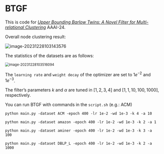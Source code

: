 # BTGF
This is code for [*Upper Bounding Barlow Twins: A Novel Filter for Multi-relational Clustering*](https://arxiv.org/abs/2312.14066) AAAI-24.

Overall node clustering result:

![image-20231228103143576](https://s2.loli.net/2023/12/28/aQPhOAjN6sxSb74.png)

The statistics of the datasets are as follows:

<img src="https://s2.loli.net/2023/12/28/n4myzZlYp7ONet5.png" alt="image-20231228103516094" style="zoom:80%;" />

The `learning rate` and `weight decay` of the optimizer are set to $1e^{−2}$ and $1e^{−3}$. 

The filter’s parameters $k$ and $\alpha$ are tuned in $[1, 2, 3, 4]$ and $[1, 1, 10, 100, 1000]$, respectively.

You can run BTGF with commands in the `script.sh` (e.g.: ACM)

```shell
python main.py -dataset ACM -epoch 400 -lr 1e-2 -wd 1e-3 -k 4 -a 10

python main.py -dataset amazon -epoch 400 -lr 1e-2 -wd 1e-3 -k 2 -a 1

python main.py -dataset aminer -epoch 400 -lr 1e-2 -wd 1e-3 -k 3 -a 100

python main.py -dataset DBLP_L -epoch 400 -lr 1e-2 -wd 1e-3 -k 2 -a 1000
```


